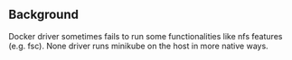 ## Background
Docker driver sometimes fails to run some functionalities like nfs features (e.g. fsc).
None driver runs minikube on the host in more native ways.
